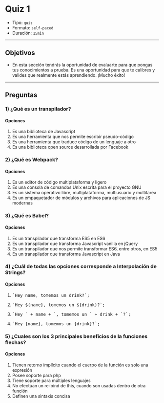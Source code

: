 # Quiz 1

- Tipo: `quiz`
- Formato: `self-paced`
- Duración: `15min`

***

## Objetivos

- En esta sección tendrás la oportunidad de evaluarte para que pongas tus
  conocimientos a prueba. Es una oportunidad para que te calibres y valides que
  realmente estás aprendiendo. ¡Mucho éxito!

***

## Preguntas

### 1) ¿Qué es un transpilador?

#### Opciones

1. Es una biblioteca de Javascript
2. Es una herramienta que nos permite escribir pseudo-código
3. Es una herramienta que traduce código de un lenguaje a otro
4. Es una biblioteca open source desarrollada por Facebook

<solution style="display:none;">3</solution>

### 2) ¿Qué es Webpack?

#### Opciones

1. Es un editor de código multiplataforma y ligero
2. Es una consola de comandos Unix escrita para el proyecto GNU
3. Es un sistema operativo libre, multiplataforma, multiusuario y multitarea
4. Es un empaquetador de módulos y archivos para aplicaciones de JS modernas

<solution style="display:none;">4</solution>

### 3) ¿Qué es Babel?

#### Opciones

1. Es un transpilador que transforma ES5 en ES6
2. Es un transpilador que transforma Javascript vanilla en jQuery
3. Es un transpilador que nos permite transformar ES6, entre otros, en ES5
4. Es un transpilador que transforma Javascript en Java

<solution style="display:none;">3</solution>

### 4) ¿Cuál de todas las opciones corresponde a Interpolación de Strings?

#### Opciones

1. <pre>`Hey name, tomemos un drink?`;</pre>
2. <pre>`Hey ${name}, tomemos un ${drink}?`;</pre>
3. <pre>`Hey ` + name + `, tomemos un ` + drink + `?`;</pre>
4. <pre>`Hey {name}, tomemos un {drink}?`;</pre>

<solution style="display:none;">2</solution>

### 5) ¿Cuales son los 3 principales beneficios de la funciones flechas?

#### Opciones

1. Tienen retorno implícito cuando el cuerpo de la función es solo una expresión
2. Posee soporte para php
3. Tiene soporte para múltiples lenguajes
4. No efectúan un re-bind de this, cuando son usadas dentro de otra función
5. Definen una sintaxis concisa

<solution style="display:none;">1,4,5</solution>
